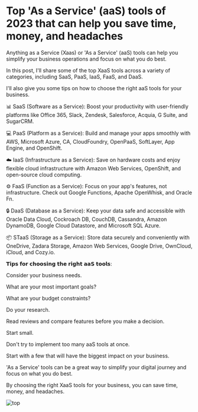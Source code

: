 # Top 'As a Service' (aaS) tools of 2023 that can help you save time, money, and headaches



Anything as a Service (Xaas) or 'As a Service' (aaS) tools can help you simplify your business operations and focus on what you do best.

In this post, I'll share some of the top XaaS tools across a variety of categories, including SaaS, PaaS, IaaS, FaaS, and DaaS. 

I'll also give you some tips on how to choose the right aaS tools for your business.


📊 SaaS (Software as a Service): Boost your productivity with user-friendly platforms like Office 365, Slack, Zendesk, Salesforce, Acquia, G Suite, and SugarCRM.

💻 PaaS (Platform as a Service): Build and manage your apps smoothly with AWS, Microsoft Azure, CA, CloudFoundry, OpenPaaS, SoftLayer, App Engine, and OpenShift.

☁️ IaaS (Infrastructure as a Service): Save on hardware costs and enjoy flexible cloud infrastructure with Amazon Web Services, OpenShift, and open-source cloud computing.

⚙️ FaaS (Function as a Service): Focus on your app's features, not infrastructure. Check out Google Functions, Apache OpenWhisk, and Oracle Fn.

🔒 DaaS (Database as a Service): Keep your data safe and accessible with Oracle Data Cloud, Cockroach DB, CouchDB, Cassandra, Amazon DynamoDB, Google Cloud Datastore, and Microsoft SQL Azure.

📦 STaaS (Storage as a Service): Store data securely and conveniently with OneDrive, Zadara Storage, Amazon Web Services, Google Drive, OwnCloud, iCloud, and Cozy.io.


𝗧𝗶𝗽𝘀 𝗳𝗼𝗿 𝗰𝗵𝗼𝗼𝘀𝗶𝗻𝗴 𝘁𝗵𝗲 𝗿𝗶𝗴𝗵𝘁 𝗮𝗮𝗦 𝘁𝗼𝗼𝗹𝘀:

Consider your business needs. 

What are your most important goals? 

What are your budget constraints?

Do your research. 

Read reviews and compare features before you make a decision.

Start small. 

Don't try to implement too many aaS tools at once. 

Start with a few that will have the biggest impact on your business.


'As a Service' tools can be a great way to simplify your digital journey and focus on what you do best. 

By choosing the right XaaS tools for your business, you can save time, money, and headaches.

![top](<./img/x/Brij kishore Pandey/Top Anything As a Service Tools.jpg>)
